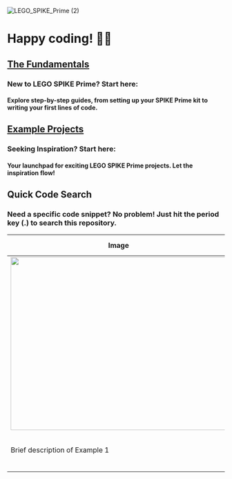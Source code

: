 ![LEGO_SPIKE_Prime (2)](https://github.com/tconey01/legospikeprime-repo/assets/119706185/57541aa3-a0eb-41f1-a89f-007c188684f1)

# Happy coding! 🚀🔧

## [The Fundamentals](TheFundamentals)
### New to LEGO SPIKE Prime? Start here:
#### Explore step-by-step guides, from setting up your SPIKE Prime kit to writing your first lines of code.

## [Example Projects](ExampleProjects)
### Seeking Inspiration? Start here:
#### Your launchpad for exciting LEGO SPIKE Prime projects. Let the inspiration flow!

## **Quick Code Search**
### Need a specific code snippet? No problem! Just hit the period key (.) to search this repository.


| Image                           | Code Snippet                           |
|---------------------------------|----------------------------------------|
| <img src="https://github.com/tconey01/legospikeprime-repo/assets/119706185/c7753d20-8fa2-426f-b74f-a9d7996381a7" width="500" height="400"> |  `from hub import color_sensor`              |
| Brief description of Example 1              | Explanation of the code in this example |
|                                             |                                         |
